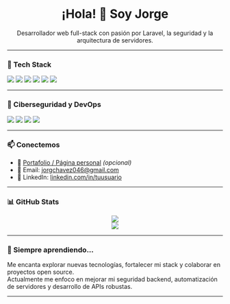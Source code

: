 <h1 align="center">¡Hola! 👋 Soy Jorge</h1>
<p align="center">
  Desarrollador web full-stack con pasión por Laravel, la seguridad y la arquitectura de servidores.
</p>

---

### 🚀 Tech Stack

<p align="left">
  <img src="https://img.shields.io/badge/PHP-777BB4?style=for-the-badge&logo=php&logoColor=white" />
  <img src="https://img.shields.io/badge/Laravel-F55247?style=for-the-badge&logo=laravel&logoColor=white" />
  <img src="https://img.shields.io/badge/JavaScript-F7DF1E?style=for-the-badge&logo=javascript&logoColor=black" />
  <img src="https://img.shields.io/badge/Vue.js-42b883?style=for-the-badge&logo=vue.js&logoColor=white" />
  <img src="https://img.shields.io/badge/APIs-007ACC?style=for-the-badge&logo=json&logoColor=white" />
  <img src="https://img.shields.io/badge/JSON-000000?style=for-the-badge&logo=json&logoColor=white" />
</p>

---

### 🔐 Ciberseguridad y DevOps

<p align="left">
  <img src="https://img.shields.io/badge/Ciberseguridad-00C853?style=for-the-badge&logo=hackthebox&logoColor=white" />
  <img src="https://img.shields.io/badge/Cloudflare-F38020?style=for-the-badge&logo=cloudflare&logoColor=white" />
  <img src="https://img.shields.io/badge/Servidores-0078D7?style=for-the-badge&logo=windows&logoColor=white" />
  <img src="https://img.shields.io/badge/cPanel-FF6C2C?style=for-the-badge&logo=cpanel&logoColor=white" />
</p>

---

### 📫 Conectemos

- 💼 [Portafolio / Página personal](https://linkedin.com) *(opcional)*
- 📧 Email: jorgchavez046@gmail.com
- 💬 LinkedIn: [linkedin.com/in/tuusuario](https://linkedin.com/in/)

---

### 📊 GitHub Stats

<p align="center">
  <img src="https://github-readme-stats.vercel.app/api?username=jorchavez&show_icons=true&theme=radical" />
  <br>
  <img src="https://github-readme-stats.vercel.app/api/top-langs/?username=jorchavez&layout=compact&theme=radical" />
</p>

---

### 🧠 Siempre aprendiendo...

Me encanta explorar nuevas tecnologías, fortalecer mi stack y colaborar en proyectos open source.  
Actualmente me enfoco en mejorar mi seguridad backend, automatización de servidores y desarrollo de APIs robustas.

---
